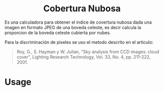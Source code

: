 <div align="center">

# **Cobertura Nubosa** #

</div>
<div>

  Es una calculadora para obtener el indice de covertura nubosa dada una imagen en formato JPEG de una boveda celeste, es decir calcula la   proporcion de la boveda celeste cubierta por nubes.

  Para la discriminación de pixeles se uso el metodo descrito en el articulo:
  > Roy, G., S. Hayman y W. Julian, "Sky analysis from CCD images: cloud cover", Lighting
Research Technology, Vol. 33, No. 4, pp. 211-222, 2001.
  
</div>


<div>
  
# **Usage**   

</div>

